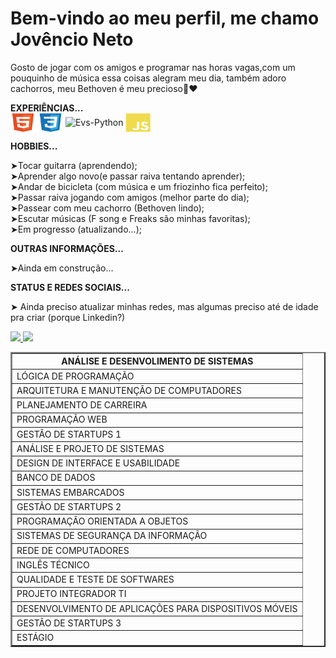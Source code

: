 # Bem-vindo ao meu perfil, me chamo Jovêncio Neto

Gosto de jogar com os amigos e programar nas horas vagas,com um pouquinho de música essa coisas alegram meu dia, também adoro cachorros, meu Bethoven é meu precioso🐶❤️

**EXPERIÊNCIAS...**<br>
<img align="center" alt="Evs-HTML" height="30" width="40" src="https://raw.githubusercontent.com/devicons/devicon/master/icons/html5/html5-original.svg">
  <img align="center" alt="Evs-CSS" height="30" width="40" src="https://raw.githubusercontent.com/devicons/devicon/master/icons/css3/css3-original.svg">
  <img align="center" alt="Evs-Python" height="35" width="35" src="https://i.imgur.com/w6HYuAI.png">
  <img align="center" alt="Evs-Js" height="30" width="40" src="https://raw.githubusercontent.com/devicons/devicon/master/icons/javascript/javascript-plain.svg">

**HOBBIES...**<br>

➤Tocar guitarra (aprendendo); <br>
➤Aprender algo novo(e passar raiva tentando aprender);<br>
➤Andar de bicicleta (com música e um friozinho fica perfeito);<br>
➤Passar raiva jogando com amigos (melhor parte do dia);<br>
➤Passear com meu cachorro (Bethoven lindo);<br>
➤Escutar músicas (F song e Freaks são minhas favoritas);<br>
➤Em progresso (atualizando...);<br>

**OUTRAS INFORMAÇÕES...**<br>

➤Ainda em construção...<br>


**STATUS E REDES SOCIAIS...**<br>

➤ Ainda preciso atualizar minhas redes, mas algumas preciso até de idade pra criar (porque Linkedin?)<br>

 <table border="2">
  <th>ANÁLISE E DESENVOLIMENTO DE SISTEMAS</th>

  <tr>
  <td>LÓGICA DE PROGRAMAÇÃO</td>
  </tr>
  <tr>
  <td>ARQUITETURA E MANUTENÇÃO DE COMPUTADORES</td>
  </tr>
  <tr>
  <td>PLANEJAMENTO DE CARREIRA</td>
  </tr>
  <tr>
  <td>PROGRAMAÇÃO WEB</td>
  </tr>
  <tr>
  <td>GESTÃO DE STARTUPS 1</td>
  </tr>
  <tr>
  <td>ANÁLISE E PROJETO DE SISTEMAS </td>
  </tr>
  <tr>
  <td>DESIGN DE INTERFACE E USABILIDADE</td>
  </tr>

  <tr>
  <td>BANCO DE DADOS</td>
  </tr>

  <tr>
  <td>SISTEMAS EMBARCADOS</td>
  </tr>

  <tr>
  <td>GESTÃO DE STARTUPS 2</td>
  </tr>

  <tr>
  <td>PROGRAMAÇÃO ORIENTADA A OBJETOS</td>
  </tr>

  <tr>
  <td>SISTEMAS DE SEGURANÇA DA INFORMAÇÃO</td>
  </tr>

  <tr>
  <td>REDE DE COMPUTADORES</td>
  </tr>

  <tr>
  <td>INGLÊS TÉCNICO</td>
  </tr>

  <tr>
  <td>QUALIDADE E TESTE DE SOFTWARES</td>
  </tr>

  <tr>
  <td>PROJETO INTEGRADOR TI</td>
  </tr>

  <tr>
  <td>DESENVOLVIMENTO DE APLICAÇÕES PARA DISPOSITIVOS MÓVEIS</td>
  </tr>

  <tr>
  <td>GESTÃO DE STARTUPS 3</td>
  </tr>

  <tr>
  <td>ESTÁGIO</td>
  </tr>
 <div>
  <a href="https://github.com/JovencioNeto">
  <img height="150em" src="https://github-readme-stats.vercel.app/api?username=JovencioNeto&show_icons=true&theme=vue-dark&include_all_commits=true&count_private=true"/>
  <img height="150em" src="https://github-readme-stats.vercel.app/api/top-langs/?username=JovencioNeto&layout=compact&langs_count=7&theme=vue-dark"/>
 </div>
